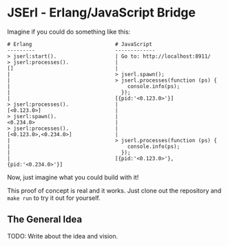 JSErl - Erlang/JavaScript Bridge
================================

Imagine if you could do something like this:

    # Erlang                           # JavaScript
    ---------                          -------------
    > jserl:start().                   | Go to: http://localhost:8911/
    > jserl:processes().               |
    []                                 |
    |                                  > jserl.spawn();
    |                                  > jserl.processes(function (ps) {
    |                                      console.info(ps);
    |                                    });
    |                                  [{pid:'<0.123.0>'}]
    > jserl:processes().               |
    [<0.123.0>]                        |
    > jserl:spawn().                   |
    <0.234.0>                          |
    > jserl:processes().               |
    [<0.123.0>,<0.234.0>]              |
    |                                  > jserl.processes(function (ps) {
    |                                      console.info(ps);
    |                                    });
    |                                  [{pid:'<0.123.0>'}, {pid:'<0.234.0>'}]

Now, just imagine what you could build with it!

This proof of concept is real and it works. Just clone out the repository and
`make run` to try it out for yourself.

The General Idea
----------------

TODO: Write about the idea and vision.
